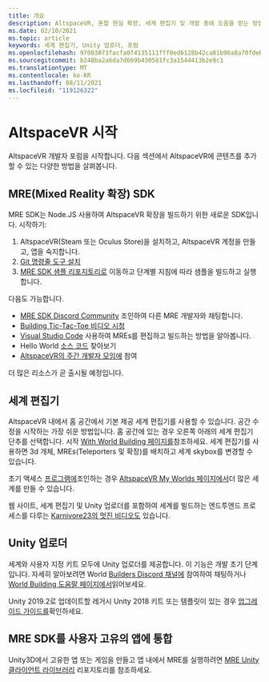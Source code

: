 ```yaml
---
title: 개요
description: AltspaceVR, 혼합 현실 확장, 세계 편집기 및 개발 중에 도움을 받는 방법에 대해 알아봅니다.
ms.date: 02/10/2021
ms.topic: article
keywords: 세계 편집기, Unity 업로더, 포럼
ms.openlocfilehash: 97003073facfa0f4135111fff0ed6128b42ca81b96a8a70fdebef22d8988f548
ms.sourcegitcommit: b248ba2a6da7d669b430581fc3a1544413b2e9c1
ms.translationtype: MT
ms.contentlocale: ko-KR
ms.lasthandoff: 08/11/2021
ms.locfileid: "119126322"
---
```

# <a name="getting-started-with-altspacevr"></a>AltspaceVR 시작

AltspaceVR 개발자 포럼을 시작합니다. 다음 섹션에서 AltspaceVR에 콘텐츠를 추가할 수 있는 다양한 방법을 살펴봅니다.

## <a name="mixed-reality-extension-mre-sdk"></a>MRE(Mixed Reality 확장) SDK

MRE SDK는 Node.JS 사용하여 AltspaceVR 확장을 빌드하기 위한 새로운 SDK입니다. 시작하기:

1. AltspaceVR(Steam 또는 Oculus Store)을 설치하고, AltspaceVR 계정을 만들고, 앱을 숙지합니다.
2. [Git 명령줄 도구 설치](https://git-scm.com/book/en/v2/Getting-Started-Installing-Git)
3. [MRE SDK 샘플 리포지토리로](https://github.com/Microsoft/mixed-reality-extension-sdk-samples) 이동하고 단계별 지침에 따라 샘플을 빌드하고 실행합니다.

다음도 가능합니다.

* [MRE SDK Discord Community](https://discord.com/invite/xyBcQec) 조인하여 다른 MRE 개발자와 채팅합니다.
* [Building Tic-Tac-Toe 비디오 시청](https://www.youtube.com/watch?v=DQHrdK9JSXI&ab_channel=AltspaceVR)
* [Visual Studio Code](https://github.com/Microsoft/mixed-reality-extension-sdk#using-visual-studio-code) 사용하여 MREs를 편집하고 빌드하는 방법을 알아봅니다.
* Hello World [소스 코드](https://github.com/Microsoft/mixed-reality-extension-sdk-samples/tree/master/samples/hello-world) 찾아보기
* [AltspaceVR의 주간 개발자 모임에](https://account.altvr.com/channels/sdk) 참여

더 많은 리소스가 곧 출시될 예정입니다.

## <a name="world-editor"></a>세계 편집기

AltspaceVR 내에서 홈 공간에서 기본 제공 세계 편집기를 사용할 수 있습니다. 공간 수정을 시작하는 가장 쉬운 방법입니다. 홈 공간에 있는 경우 오른쪽 아래의 세계 편집기 단추를 선택합니다. 시작 [With World Building 페이지를](../world-building/world-building-getting-started.md)참조하세요. 세계 편집기를 사용하면 3d 개체, MREs(Teleporters 및 확장)를 배치하고 세계 skybox를 변경할 수 있습니다.

초기 액세스 [프로그램에](../world-building/early-access.md)조인하는 경우 [AltspaceVR My Worlds 페이지에서](https://account.altvr.com/users/sign_in)더 많은 세계를 만들 수 있습니다.

웹 사이트, 세계 편집기 및 Unity 업로더를 포함하여 세계를 빌드하는 엔드투엔드 프로세스를 다루는 [Karnivore23의 멋진 비디오도](https://www.youtube.com/watch?v=G8xgR3cDMjk&ab_channel=MarkGill) 있습니다.

## <a name="unity-uploader"></a>Unity 업로더

세계와 사용자 지정 키트 모두에 Unity 업로더를 제공합니다. 이 기능은 개발 초기 단계입니다. 자세히 알아보려면 World [Builders Discord 채널에](https://discord.com/invite/Kp59Frb) 참여하여 채팅하거나 [World Building 도움말 페이지에서](../world-building/getting-help.md)읽어보세요.

Unity 2019.2로 업데이트할 레거시 Unity 2018 키트 또는 템플릿이 있는 경우 [업그레이드 가이드를](https://developer.altvr.com/upgrade-2019-2/)확인하세요.

## <a name="integrating-the-mre-sdk-into-your-own-app"></a>MRE SDK를 사용자 고유의 앱에 통합

Unity3D에서 고유한 앱 또는 게임을 만들고 앱 내에서 MRE를 실행하려면 [MRE Unity 클라이언트 라이브러리](https://github.com/Microsoft/mixed-reality-extension-unity) 리포지토리를 참조하세요.
